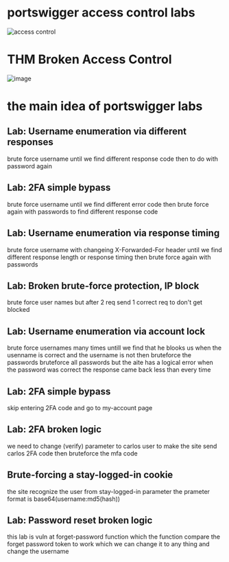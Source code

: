 # portswigger access control labs
![access control](https://github.com/user-attachments/assets/efc3d333-726d-4de3-b8c2-b17a119ed8fb)
# THM Broken Access Control
![image](https://github.com/user-attachments/assets/d7094e00-0dcb-46e1-adb0-0cc86beb6155)

# the main idea of portswigger labs

## Lab: Username enumeration via different responses
brute force username until we find different response code then to do with password again
## Lab: 2FA simple bypass
brute force username until we find different error code then brute force again with passwords to find different response code
## Lab: Username enumeration via response timing
brute force username with changeing X-Forwarded-For header until we find different response length or response timing then brute force again with passwords 
## Lab: Broken brute-force protection, IP block
brute force user names but after 2 req send 1 correct req to don't get blocked 
## Lab: Username enumeration via account lock
brute force usernames many times untill we find that he blooks us when the usenname is correct and the username is not then bruteforce
the passwords bruteforce all passwords but the aite has a logical error when the password was correct the response came back less than every time
## Lab: 2FA simple bypass
skip entering 2FA code and go to my-account page 
## Lab: 2FA broken logic
we need to change (verify) parameter to carlos user to make the site send carlos 2FA code then bruteforce the mfa code
## Brute-forcing a stay-logged-in cookie
the site recognize the user from stay-logged-in parameter 
  the prameter format is base64(username:md5(hash))
## Lab: Password reset broken logic
this lab is vuln at forget-password function which the function compare the forget password token to work which we can change it to any thing and change the username

  
